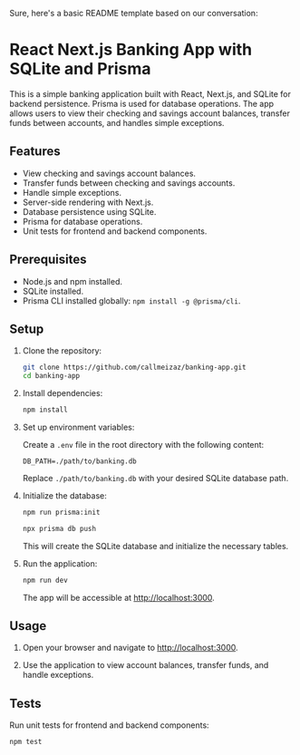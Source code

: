 Sure, here's a basic README template based on our conversation:

# React Next.js Banking App with SQLite and Prisma

This is a simple banking application built with React, Next.js, and SQLite for backend persistence. Prisma is used for database operations. The app allows users to view their checking and savings account balances, transfer funds between accounts, and handles simple exceptions.

## Features

- View checking and savings account balances.
- Transfer funds between checking and savings accounts.
- Handle simple exceptions.
- Server-side rendering with Next.js.
- Database persistence using SQLite.
- Prisma for database operations.
- Unit tests for frontend and backend components.

## Prerequisites

- Node.js and npm installed.
- SQLite installed.
- Prisma CLI installed globally: `npm install -g @prisma/cli`.

## Setup

1. Clone the repository:

   ```bash
   git clone https://github.com/callmeizaz/banking-app.git
   cd banking-app
   ```

2. Install dependencies:

   ```bash
   npm install
   ```

3. Set up environment variables:

   Create a `.env` file in the root directory with the following content:

   ```env
   DB_PATH=./path/to/banking.db
   ```

   Replace `./path/to/banking.db` with your desired SQLite database path.

4. Initialize the database:

   ```bash
   npm run prisma:init
   ```

   ```bash
   npx prisma db push
   ```

   This will create the SQLite database and initialize the necessary tables.

5. Run the application:

   ```bash
   npm run dev
   ```

   The app will be accessible at [http://localhost:3000](http://localhost:3000).

## Usage

1. Open your browser and navigate to [http://localhost:3000](http://localhost:3000).

2. Use the application to view account balances, transfer funds, and handle exceptions.

## Tests

Run unit tests for frontend and backend components:

```bash
npm test
```
